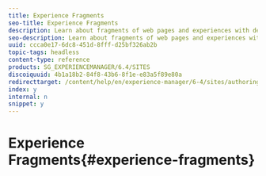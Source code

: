```yaml
---
title: Experience Fragments
seo-title: Experience Fragments
description: Learn about fragments of web pages and experiences with design and layout, enabling experience re-use across channels.
seo-description: Learn about fragments of web pages and experiences with design and layout, enabling experience re-use across channels.
uuid: ccca0e17-6dc8-451d-8fff-d25bf326ab2b
topic-tags: headless
content-type: reference
products: SG_EXPERIENCEMANAGER/6.4/SITES
discoiquuid: 4b1a18b2-84f8-43b6-8f1e-e83a5f89e80a
redirecttarget: /content/help/en/experience-manager/6-4/sites/authoring/using/experience-fragments
index: y
internal: n
snippet: y
---
```


# Experience Fragments{#experience-fragments}

